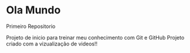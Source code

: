 # Ola Mundo
 Primeiro Repositorio

 Projeto de inicio para treinar meu conhecimento com Git e GitHub
 Projeto criado com a vizualização de videos!!
